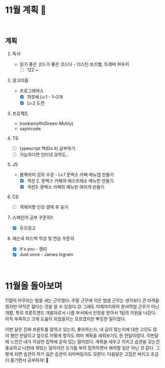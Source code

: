# 11월 계획 🎁

<br/>

## 계획

1. 독서
   - 읽기 좋은 코드가 좋은 코드다  - 더스틴 보즈웰, 트레버 파우커
     - [ ] 122 ~
2. 알고리즘

   - 프로그래머스
     - [x] 하루에 Lv.1 - 1~2개
     - [x] Lv.2 도전
3. 프로젝트 
   - booksmsith(Green-Muhly)
   - sayincode
4. TS
   - [ ] typescript 책(Do it) 공부하기.
   - [ ] 가능하다면 인터넷 강의도..
5. JS
   - 블랙커피 강의 수강 - Lv.1 문벅스 카페 메뉴앱 만들기
     - [x] 섹션 2. 문벅스 카페의 에스프레소 메뉴판 만들기
     - [x] 섹션3.  문벅스 카페의 메뉴판 여러개 만들기
6. CS
   - [ ] 객체지향 인강 결제 후 듣기
7. 스페인어 공부 꾸준히!! 
   - [x] 듀오링고
9. 레슨곡 피드백 작성 및 연습 꾸준히
   - [x] It's you - 헨리
   - [x] Just once - James Ingram

<br/>



# 11월을 돌아보며

 11월의 마무리는 밤을 새는 근무였다. 주말 근무에 이은 밤샘 근무는 생각보다 큰 타격을 줬지만 아직은 젊다는 것을 알 수 있었다.😊 그래도 이제까지와의 문서작업 근무가 아닌 개발, 특히 프론트엔드 개발자로서 나름 부서에서 인정을 받아서 1팀의 지원을 나갔다. 아직 부족하고 크게 도움이 되었을지는 모르겠지만 뿌듯한 일이었다. 

 이번 달은 진짜 프론트를 잘하고 있는지, 좋아하는지, 내 길이 맞는지에 대한 고민도 많이 했던 한달이고 앞으로 어떻게 할지도 여러 계획을 세워보기도 한 한달이었다. 이번달에 느낀건 내가 이상한 집착에 갇혀 있는 점이었다. 계획을 세우고 지키고 습관을 갖는건 중요하고 나한테 재밌는 일이지만 오기를 부려 집착하면서 해야할 일은 아닌 것 같다. 그렇게 되면 습관이 하기 싫은 습관이 되어버릴지도 모른다. 다음달은 고집은 버리고 조금 더 즐기면서 공부하자! 🤗
